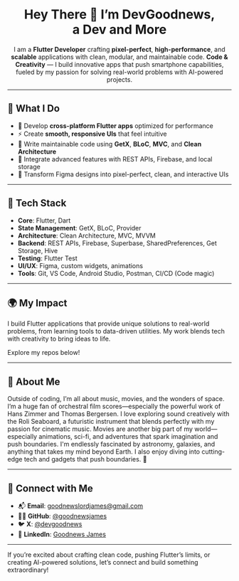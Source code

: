 <h1 align="center">Hey There 👋 I’m <b>DevGoodnews</b>,  
<br>
  a Dev and More</h1>

<p align="center">
  I am a <b>Flutter Developer</b> crafting <b>pixel-perfect</b>, <b>high-performance</b>, and <b>scalable</b> applications with clean, modular, and maintainable code.  
  <b>Code & Creativity</b> — I build innovative apps that push smartphone capabilities, fueled by my passion for solving real-world problems with AI-powered projects.
</p>

---

## 🚀 What I Do

- 🧭 Develop <b>cross-platform Flutter apps</b> optimized for performance  
- ⚡ Create <b>smooth, responsive UIs</b> that feel intuitive  
- 🎯 Write maintainable code using <b>GetX</b>, <b>BLoC</b>, <b>MVC</b>, and <b>Clean Architecture</b>  
- 🔌 Integrate advanced features with REST APIs, Firebase, and local storage  
- 🎨 Transform Figma designs into pixel-perfect, clean, and interactive UIs  

---

## 🧰 Tech Stack

- <b>Core</b>: Flutter, Dart  
- <b>State Management</b>: GetX, BLoC, Provider  
- <b>Architecture</b>: Clean Architecture, MVC, MVVM
- <b>Backend</b>: REST APIs, Firebase, Superbase, SharedPreferences, Get Storage, Hive  
- <b>Testing</b>: Flutter Test  
- <b>UI/UX</b>: Figma, custom widgets, animations  
- <b>Tools</b>: Git, VS Code, Android Studio, Postman, CI/CD (Code magic) 

---

## 🌍 My Impact

I build Flutter applications that provide unique solutions to real-world problems, from learning tools to data-driven utilities. My work blends tech with creativity to bring ideas to life.  

Explore my repos below!  

---

## 🌟 About Me

Outside of coding, I’m all about music, movies, and the wonders of space. I’m a huge fan of orchestral film scores—especially the powerful work of Hans Zimmer and Thomas Bergersen. I love exploring sound creatively with the Roli Seaboard, a futuristic instrument that blends perfectly with my passion for cinematic music. Movies are another big part of my world—especially animations, sci-fi, and adventures that spark imagination and push boundaries. I'm endlessly fascinated by astronomy, galaxies, and anything that takes my mind beyond Earth. I also enjoy diving into cutting-edge tech and gadgets that push boundaries. 🌌

---

## 🤝 Connect with Me

- 📬 <b>Email</b>: goodnewslordjames@gmail.com 
- 🧑‍💻 <b>GitHub</b>: [@goodnewsjames](https://github.com/goodnewsjames)  
- 🐦 <b>X</b>: [@devgoodnews](https://x.com/devgoodnews)  
- 💼 <b>LinkedIn</b>: [Goodnews James](https://ng.linkedin.com/in/goodnews-james-05827b255)  

---

If you’re excited about crafting clean code, pushing Flutter’s limits, or creating AI-powered solutions, let’s connect and build something extraordinary!
